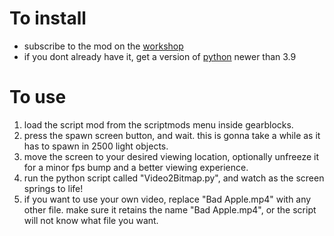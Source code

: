 
# To install  
* subscribe to the mod on the [workshop](https://steamcommunity.com/sharedfiles/filedetails/?id=3533429455)  
* if you dont already have it, get a version of [python](https://www.python.org/downloads/) newer than 3.9  

# To use
1. load the script mod from the scriptmods menu inside gearblocks.  
2. press the spawn screen button, and wait. this is gonna take a while as it has to spawn in 2500 light objects.
3. move the screen to your desired viewing location, optionally unfreeze it for a minor fps bump and a better viewing experience.
4. run the python script called "Video2Bitmap.py", and watch as the screen springs to life!  
5. if you want to use your own video, replace "Bad Apple.mp4" with any other file. make sure it retains the name "Bad Apple.mp4", or the script will not know what file you want.  
